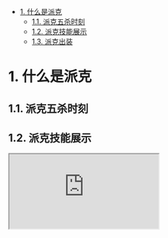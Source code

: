 - [1. 什么是派克](#1-什么是派克)
  - [1.1. 派克五杀时刻](#11-派克五杀时刻)
  - [1.2. 派克技能展示](#12-派克技能展示)
  - [1.3. 派克出装](#13-派克出装)

# 1. 什么是派克

## 1.1. 派克五杀时刻

## 1.2. 派克技能展示

<iframe src = "https://haokan.baidu.com/v?pd=wisenatural&vid=11812413289350734529">

## 1.3. 派克出装